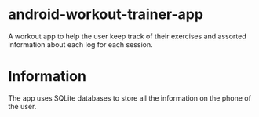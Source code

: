 # android-workout-trainer-app
A workout app to help the user keep track of their exercises and assorted information about each log for each session.

# Information
The app uses SQLite databases to store all the information on the phone of the user.
